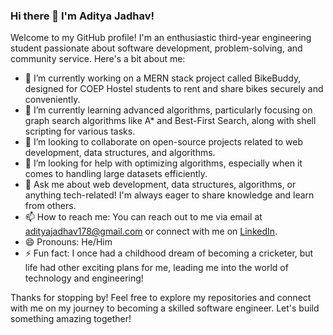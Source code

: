 ### Hi there 👋 I'm Aditya Jadhav!

Welcome to my GitHub profile! I'm an enthusiastic third-year engineering student passionate about software development, problem-solving, and community service. Here's a bit about me:

- 🔭 I’m currently working on a MERN stack project called BikeBuddy, designed for COEP Hostel students to rent and share bikes securely and conveniently.
- 🌱 I’m currently learning advanced algorithms, particularly focusing on graph search algorithms like A* and Best-First Search, along with shell scripting for various tasks.
- 👯 I’m looking to collaborate on open-source projects related to web development, data structures, and algorithms.
- 🤔 I’m looking for help with optimizing algorithms, especially when it comes to handling large datasets efficiently.
- 💬 Ask me about web development, data structures, algorithms, or anything tech-related! I'm always eager to share knowledge and learn from others.
- 📫 How to reach me: You can reach out to me via email at adityajadhav178@gmail.com or connect with me on [LinkedIn](https://www.linkedin.com/in/adityajadhav178).
- 😄 Pronouns: He/Him
- ⚡ Fun fact: I once had a childhood dream of becoming a cricketer, but life had other exciting plans for me, leading me into the world of technology and engineering!

Thanks for stopping by! Feel free to explore my repositories and connect with me on my journey to becoming a skilled software engineer. Let's build something amazing together!



